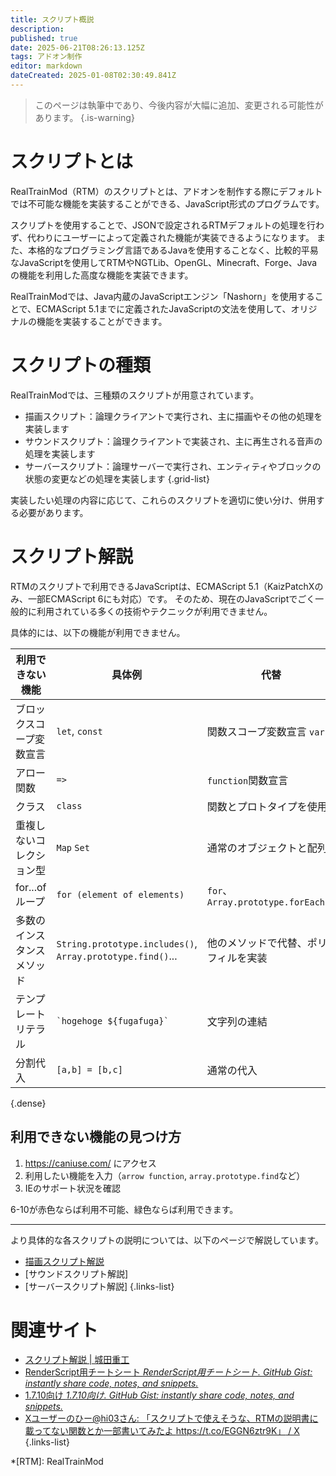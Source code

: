 ```yaml
---
title: スクリプト概説
description: 
published: true
date: 2025-06-21T08:26:13.125Z
tags: アドオン制作
editor: markdown
dateCreated: 2025-01-08T02:30:49.841Z
---
```


> このページは執筆中であり、今後内容が大幅に追加、変更される可能性があります。
{.is-warning}

# スクリプトとは
RealTrainMod（RTM）のスクリプトとは、アドオンを制作する際にデフォルトでは不可能な機能を実装することができる、JavaScript形式のプログラムです。

スクリプトを使用することで、JSONで設定されるRTMデフォルトの処理を行わず、代わりにユーザーによって定義された機能が実装できるようになります。
また、本格的なプログラミング言語であるJavaを使用することなく、比較的平易なJavaScriptを使用してRTMやNGTLib、OpenGL、Minecraft、Forge、Javaの機能を利用した高度な機能を実装できます。

RealTrainModでは、Java内蔵のJavaScriptエンジン「Nashorn」を使用することで、ECMAScript 5.1までに定義されたJavaScriptの文法を使用して、オリジナルの機能を実装することができます。

# スクリプトの種類
RealTrainModでは、三種類のスクリプトが用意されています。

- 描画スクリプト：論理クライアントで実行され、主に描画やその他の処理を実装します
- サウンドスクリプト：論理クライアントで実装され、主に再生される音声の処理を実装します
- サーバースクリプト：論理サーバーで実行され、エンティティやブロックの状態の変更などの処理を実装します
{.grid-list}

実装したい処理の内容に応じて、これらのスクリプトを適切に使い分け、併用する必要があります。

# スクリプト解説
RTMのスクリプトで利用できるJavaScriptは、ECMAScript 5.1（KaizPatchXのみ、一部ECMAScript 6にも対応）です。
そのため、現在のJavaScriptでごく一般的に利用されている多くの技術やテクニックが利用できません。

具体的には、以下の機能が利用できません。

| 利用できない機能 | 具体例 | 代替 |
| --- | --- | --- |
| ブロックスコープ変数宣言 | `let`, `const` | 関数スコープ変数宣言 `var` |
| アロー関数 | `=>` | `function`関数宣言 |
| クラス | `class` | 関数とプロトタイプを使用 |
| 重複しないコレクション型 | `Map` `Set` | 通常のオブジェクトと配列 |
| for...ofループ | `for (element of elements)` | `for`、`Array.prototype.forEach()` |
| 多数のインスタンスメソッド | `String.prototype.includes()`, `Array.prototype.find()`... | 他のメソッドで代替、ポリフィルを実装 | |
| テンプレートリテラル | `` `hogehoge ${fugafuga}` `` | 文字列の連結 |
| 分割代入 | `[a,b] = [b,c]` | 通常の代入 |
{.dense}

## 利用できない機能の見つけ方

1. https://caniuse.com/ にアクセス
2. 利用したい機能を入力（`arrow function`, `array.prototype.find`など）
3. IEのサポート状況を確認

6-10が赤色ならば利用不可能、緑色ならば利用できます。




---


より具体的な各スクリプトの説明については、以下のページで解説しています。

- [描画スクリプト解説](/ja/dev/script/render-script)
- [サウンドスクリプト解説]
- [サーバースクリプト解説]
{.links-list}

# 関連サイト
- [スクリプト解説 | 城田重工](https://hi03sub.wixsite.com/shirota-industries/blog)
- [RenderScript用チートシート *RenderScript用チートシート. GitHub Gist: instantly share code, notes, and snippets.*](https://gist.github.com/Kai-Z-JP/2edadce21011125d6465ed6401ac4842)
- [1.7.10向け *1.7.10向け. GitHub Gist: instantly share code, notes, and snippets.*](https://gist.github.com/Kai-Z-JP/0dd0cba11592305cdbf859311718f43f)
- [Xユーザーのひー@hi03さん: 「スクリプトで使えそうな、RTMの説明書に載ってない関数とか一部書いてみたよ https://t.co/EGGN6ztr9K」 / X](https://x.com/hi03_s/status/1044613004644376577)
{.links-list}

*[RTM]: RealTrainMod